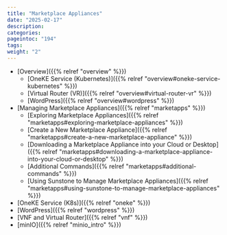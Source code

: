 ```yaml
---
title: "Marketplace Appliances"
date: "2025-02-17"
description:
categories:
pageintoc: "194"
tags:
weight: "2"
---
```


<a id="appliances"></a>

<!--# Appliances -->

* [Overview]({{% relref "overview" %}})
  * [OneKE Service (Kubernetes)]({{% relref "overview#oneke-service-kubernetes" %}})
  * [Virtual Router (VR)]({{% relref "overview#virtual-router-vr" %}})
  * [WordPress]({{% relref "overview#wordpress" %}})
* [Managing Marketplace Appliances]({{% relref "marketapps" %}})
  * [Exploring Marketplace Appliances]({{% relref "marketapps#exploring-marketplace-appliances" %}})
  * [Create a New Marketplace Appliance]({{% relref "marketapps#create-a-new-marketplace-appliance" %}})
  * [Downloading a Marketplace Appliance into your Cloud or Desktop]({{% relref "marketapps#downloading-a-marketplace-appliance-into-your-cloud-or-desktop" %}})
  * [Additional Commands]({{% relref "marketapps#additional-commands" %}})
  * [Using Sunstone to Manage Marketplace Appliances]({{% relref "marketapps#using-sunstone-to-manage-marketplace-appliances" %}})
* [OneKE Service (K8s)]({{% relref "oneke" %}})
* [WordPress]({{% relref "wordpress" %}})
* [VNF and Virtual Router]({{% relref "vnf" %}})
* [minIO]({{% relref "minio_intro" %}})
